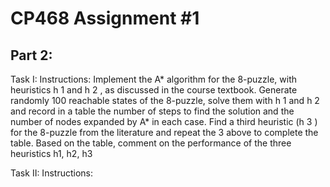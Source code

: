 # CP468 Assignment #1

## Part 2:
Task I:
Instructions:
Implement the A* algorithm for the 8-puzzle, with heuristics h 1 and h 2 , as discussed in the course textbook. Generate randomly 100 reachable states of the 8-puzzle, solve them with h 1 and h 2 and record in a table the number of steps to find the solution and the number of nodes expanded by A* in each case. Find a third heuristic (h 3 ) for the 8-puzzle from the literature and repeat the 3 above to complete the table. Based on the table, comment on the performance of the three heuristics h1, h2, h3 

Task II:
Instructions:

